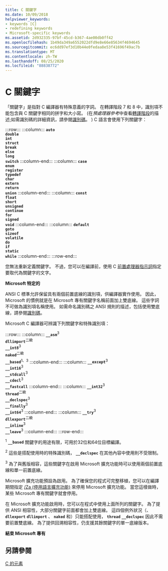 ```yaml
---
title: C 關鍵字
ms.date: 10/09/2018
helpviewer_keywords:
- keywords [C]
- redefining keywords
- Microsoft-specific keywords
ms.assetid: 2d932335-97bf-45cd-b367-4ae00db0ff42
ms.openlocfilehash: 1b49da349a6552022dfd9e8e66e85634f4694645
ms.sourcegitcommit: ec6dd97ef3d10b44e0fedaa8e53f41696f49ac7b
ms.translationtype: MT
ms.contentlocale: zh-TW
ms.lasthandoff: 08/25/2020
ms.locfileid: "88838772"
---
```

# <a name="c-keywords"></a>C 關鍵字

「關鍵字」是指對 C 編譯器有特殊意義的字詞。 在轉譯階段 7 和 8 中，識別項不能包含與 C 關鍵字相同的拼字和大小寫。  (在*預處理器參考*中查看[轉譯階段](../preprocessor/phases-of-translation.md)的描述;如需識別碼的詳細資訊，請參閱[識別碼](../c-language/c-identifiers.md)。 ) C 語言會使用下列關鍵字：

:::row:::
    :::column:::
        **`auto`**\
        **`double`**\
        **`int`**\
        **`struct`**\
        **`break`**\
        **`else`**\
        **`long`**\
        **`switch`**
    :::column-end:::
    :::column:::
        **`case`**\
        **`enum`**\
        **`register`**\
        **`typedef`**\
        **`char`**\
        **`extern`**\
        **`return`**\
        **`union`**
    :::column-end:::
    :::column:::
        **`const`**\
        **`float`**\
        **`short`**\
        **`unsigned`**\
        **`continue`**\
        **`for`**\
        **`signed`**\
        **`void`**
    :::column-end:::
    :::column:::
        **`default`**\
        **`goto`**\
        **`sizeof`**\
        **`volatile`**\
        **`do`**\
        **`if`**\
        **`static`**\
        **`while`**
    :::column-end:::
:::row-end:::

您無法重新定義關鍵字。 不過，您可以在編譯前，使用 C [前置處理器指示詞](../preprocessor/preprocessor-directives.md)指定要取代為關鍵字的文字。

**Microsoft 特定的**

ANSI C 標準允許保留具有兩個前置底線的識別項，供編譯器實作使用。 因此，Microsoft 的慣例就是在 Microsoft 專有關鍵字名稱前面加上雙底線。 這些字詞不可做為識別項名稱使用。 如需命名識別碼之 ANSI 規則的描述，包括使用雙底線，請參閱[識別碼](../c-language/c-identifiers.md)。

Microsoft C 編譯器可辨識下列關鍵字和特殊識別項：

:::row:::
    :::column:::
        **`__asm`**<sup>3</sup>\
        **`dllimport`**<sup>二級</sup>\
        **`__int8`**<sup>3</sup>\
        **`naked`**<sup>二級</sup>\
        **`__based`**<sup>1、3</sup>
    :::column-end:::
    :::column:::
        **`__except`**<sup>3</sup>\
        **`__int16`**<sup>3</sup>\
        **`__stdcall`**<sup>3</sup>\
        **`__cdecl`**<sup>3</sup>\
        **`__fastcall`**
    :::column-end:::
    :::column:::
        **`__int32`**<sup>3</sup>\
        **`thread`**<sup>二級</sup>\
        **`__declspec`**<sup>3</sup>\
        **`__finally`**<sup>3</sup>\
        **`__int64`**<sup>3</sup>
    :::column-end:::
    :::column:::
        **`__try`**<sup>3</sup>\
        **`dllexport`**<sup>二級</sup>\
        **`__inline`**<sup>3</sup>\
        **`__leave`**<sup>3</sup>
    :::column-end:::
:::row-end:::

<sup>1</sup> **`__based`** 關鍵字的用途有限，可用於32位和64位目標編譯。

<sup>2</sup> 這些是搭配使用時的特殊識別碼， **`__declspec`** 在其他內容中使用則不受限制。

<sup>3</sup> 為了與舊版相容，這些關鍵字在啟用 Microsoft 擴充功能時可以使用兩個前置底線和單一前置底線。

Microsoft 擴充功能預設為啟用。 為了確保您的程式可完整移植，您可以在編譯期間指定 [/Za \(停用語言擴充功能)](../build/reference/za-ze-disable-language-extensions.md) 來停用 Microsoft 擴充功能。 當您這樣做時，某些 Microsoft 專有關鍵字就會停用。

在 Microsoft 擴充功能啟用時，您可以在程式中使用上面所列的關鍵字。 為了提供 ANSI 相容性，大部分關鍵字前面都會加上雙底線。 這四個例外狀況（、 **`dllexport`** **`dllimport`** 、 **`naked`** 和）只能搭配使用， **`thread`** **`__declspec`** 因此不需要前置雙底線。 為了提供回溯相容性，仍支援其餘關鍵字的單一底線版本。

**結束 Microsoft 專有**

## <a name="see-also"></a>另請參閱

[C 的元素](../c-language/elements-of-c.md)
